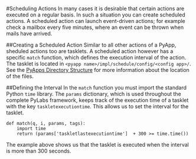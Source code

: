 #Scheduling Actions
In many cases it is desirable that certain actions are executed on a regular basis. In such a situation you can create scheduled actions.
A scheduled action can launch event-driven actions; for example check a mailbox every five minutes, where an event can be thrown when mails have arrived.


##Creating a Scheduled Action
Similar to all other actions of a PyApp, sheduled actions too are tasklets. A scheduled action however has a specific `match` function, which defines the execution interval of the action. The tasklet is located in `<pyapp name>/impl/schedule/config/<config app>/`. See the [PyApps Directory Structure](sampleapp) for more information about the location of the files.


##Defining the Interval
In the `match` function you must import the standard Python `time` library. The `params` dictionary, which is used throughout the complete PyLabs framework, keeps track of the execution time of a tasklet with the key `taskletexecutiontime`. This allows us to set the interval for the tasklet.

    def match(q, i, params, tags):
        import time
        return (params['taskletlastexecutiontime']  + 300 >= time.time())

The example above shows us that the tasklet is executed when the interval is more than 300 seconds.

